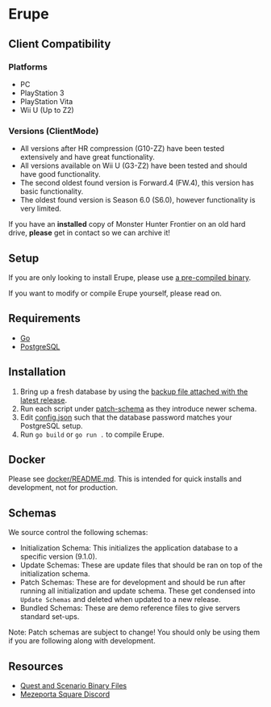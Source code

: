 # Erupe

## Client Compatibility

### Platforms

- PC
- PlayStation 3
- PlayStation Vita
- Wii U (Up to Z2)

### Versions (ClientMode)

- All versions after HR compression (G10-ZZ) have been tested extensively and have great functionality.
- All versions available on Wii U (G3-Z2) have been tested and should have good functionality.
- The second oldest found version is Forward.4 (FW.4), this version has basic functionality.
- The oldest found version is Season 6.0 (S6.0), however functionality is very limited.

If you have an **installed** copy of Monster Hunter Frontier on an old hard drive, **please** get in contact so we can archive it!

## Setup

If you are only looking to install Erupe, please use [a pre-compiled binary](https://github.com/ZeruLight/Erupe/releases/latest).

If you want to modify or compile Erupe yourself, please read on.

## Requirements

- [Go](https://go.dev/dl/)
- [PostgreSQL](https://www.postgresql.org/download/)

## Installation

1. Bring up a fresh database by using the [backup file attached with the latest release](https://github.com/ZeruLight/Erupe/releases/latest/download/SCHEMA.sql).
2. Run each script under [patch-schema](./schemas/patch-schema) as they introduce newer schema.
3. Edit [config.json](./config.json) such that the database password matches your PostgreSQL setup.
4. Run `go build` or `go run .` to compile Erupe.

## Docker

Please see [docker/README.md](./docker/README.md). This is intended for quick installs and development, not for production.

## Schemas

We source control the following schemas:

- Initialization Schema: This initializes the application database to a specific version (9.1.0).
- Update Schemas: These are update files that should be ran on top of the initialization schema.
- Patch Schemas: These are for development and should be run after running all initialization and update schema. These get condensed into `Update Schemas` and deleted when updated to a new release.
- Bundled Schemas: These are demo reference files to give servers standard set-ups.

Note: Patch schemas are subject to change! You should only be using them if you are following along with development.

## Resources

- [Quest and Scenario Binary Files](https://files.catbox.moe/xf0l7w.7z)
- [Mezeporta Square Discord](https://discord.gg/DnwcpXM488)
